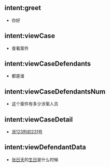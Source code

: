 ## intent:greet
- 你好

## intent:viewCase
- 查看案件

## intent:viewCaseDefendants
- 都是谁

## intent:viewCaseDefendantsNum
- 这个案件有多少涉案人员

## intent:viewCaseDetail
- [浙123刑初231号](case)

## intent:viewDefendantData
- [张日天](defendant)的[生日](item)是什么时候
